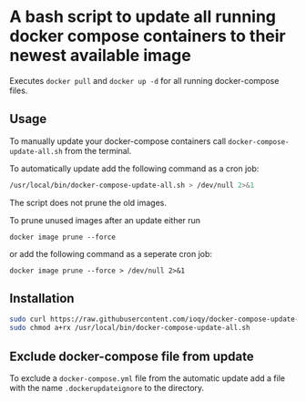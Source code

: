 # A bash script to update all running docker compose containers to their newest available image

Executes `docker pull` and `docker up -d` for all running docker-compose files.

## Usage

To manually update your docker-compose containers call `docker-compose-update-all.sh` from the terminal.

To automatically update add the following command as a cron job:
```bash
/usr/local/bin/docker-compose-update-all.sh > /dev/null 2>&1
```

The script does not prune the old images.

To prune unused images after an update either run
```
docker image prune --force
```
or add the following command as a seperate cron job:
```
docker image prune --force > /dev/null 2>&1
```

## Installation

```bash
sudo curl https://raw.githubusercontent.com/ioqy/docker-compose-update-all/master/docker-compose-update-all.sh -o /usr/local/bin/docker-compose-update-all.sh
sudo chmod a+rx /usr/local/bin/docker-compose-update-all.sh
```

## Exclude docker-compose file from update

To exclude a `docker-compose.yml` file from the automatic update add a file with the name `.dockerupdateignore` to the directory.
